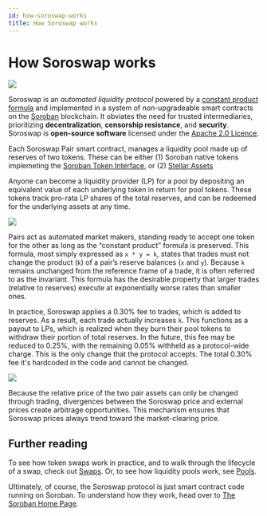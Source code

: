 ```yaml
---
id: how-soroswap-works
title: How Soroswap works
---
```


# How Soroswap works

![](<../01-concepts/01-protocol-overview/images/anatomy (1).jpg>)

Soroswap is an _automated liquidity protocol_ powered by a [constant product formula](04-glossary.md#constant-product-formula) and implemented in a system of non-upgradeable smart contracts on the [Soroban](https://developers.stellar.org/docs/smart-contracts) blockchain. It obviates the need for trusted intermediaries, prioritizing **decentralization**, **censorship resistance**, and **security**. Soroswap is **open-source software** licensed under the [Apache 2.0 Licence](https://github.com/soroswap/core/blob/main/LICENSE).

Each Soroswap Pair smart contract, manages a liquidity pool made up of reserves of two tokens. These can be either (1) Soroban native tokens implemeting the [Soroban Token Interface](https://developers.stellar.org/docs/smart-contracts/tokens/token-interface), or (2) [Stellar Assets](https://developers.stellar.org/docs/issuing-assets/anatomy-of-an-asset)

Anyone can become a liquidity provider (LP) for a pool by depositing an equivalent value of each underlying token in return for pool tokens. These tokens track pro-rata LP shares of the total reserves, and can be redeemed for the underlying assets at any time.

![](<../01-concepts/01-protocol-overview/images/lp (1).jpg>)

Pairs act as automated market makers, standing ready to accept one token for the other as long as the “constant product” formula is preserved. This formula, most simply expressed as `x * y = k`, states that trades must not change the product (`k`) of a pair’s reserve balances (`x` and `y`). Because `k` remains unchanged from the reference frame of a trade, it is often referred to as the invariant. This formula has the desirable property that larger trades (relative to reserves) execute at exponentially worse rates than smaller ones.

In practice, Soroswap applies a 0.30% fee to trades, which is added to reserves. As a result, each trade actually increases `k`. This functions as a payout to LPs, which is realized when they burn their pool tokens to withdraw their portion of total reserves. In the future, this fee may be reduced to 0.25%, with the remaining 0.05% withheld as a protocol-wide charge. This is the only change that the protocol accepts. The total 0.30% fee it's hardcoded in the code and cannot be changed.

![](<../01-concepts/01-protocol-overview/images/trade (1).jpg>)

Because the relative price of the two pair assets can only be changed through trading, divergences between the Soroswap price and external prices create arbitrage opportunities. This mechanism ensures that Soroswap prices always trend toward the market-clearing price.

## Further reading

To see how token swaps work in practice, and to walk through the lifecycle of a swap, check out [Swaps](../01-concepts/03-core-concepts/01-swaps.md). Or, to see how liquidity pools work, see [Pools](../01-concepts/03-core-concepts/02-pools.md).

Ultimately, of course, the Soroswap protocol is just smart contract code running on Soroban. To understand how they work, head over to [The Soroban Home Page](https://developers.stellar.org/docs/smart-contracts).
